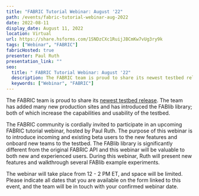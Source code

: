 ```yaml
---
title: "FABRIC Tutorial Webinar: August '22"
path: /events/fabric-tutorial-webinar-aug-2022
date: 2022-08-11
display_date: August 11, 2022
location: Virtual
url: https://share.hsforms.com/1SNDzCXc1RuijJBCmKw7vUg3ry9k
tags: ["Webinar", "FABRIC"]
fabricHosted: true
presenter: Paul Ruth
presentation_link: ""
seo:
  title: " FABRIC Tutorial Webinar: August '22"
  description: The FABRIC team is proud to share its newest testbed release.
  keywords: ["Webinar", "FABRIC"]
---
```


The FABRIC team is proud to share its [newest testbed release](https://learn.fabric-testbed.net/forums/topic/fabric-is-now-open-with-even-more-sites-and-features/). The team has added many new production sites and has introduced the FABlib library; both of which increase the capabilities and usability of the testbed.

The FABRIC community is cordially invited to participate in an upcoming FABRIC tutorial webinar, hosted by Paul Ruth. The purpose of this webinar is to introduce incoming and existing beta users to the new features and onboard new teams to the testbed. The FABlib library is significantly different from the original FABRIC API and this webinar will be valuable to both new and experienced users. During this webinar, Ruth will present new features and walkthrough several FABlib example experiments.

The webinar will take place from 12 - 2 PM ET, and space will be limited. Please indicate all dates that you are available on the form linked to this event, and the team will be in touch with your confirmed webinar date.
